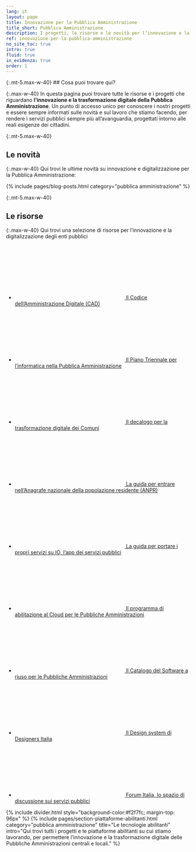 ```yaml
---
lang: it
layout: page
title: Innovazione per la Pubblica Amministrazione
title_short: Pubblica Amministrazione
description: I progetti, le risorse e le novità per l’innovazione e la digitalizzazione nella Pubblica Amministrazione
ref: innovazione-per-la-pubblica-amministrazione
no_site_toc: true
intro: true
fluid: true
in_evidenza: true
order: 1
---
```


<div class="container" markdown="1">
{:.mt-5.max-w-40}
## Cosa puoi trovare qui?

{:.max-w-40}
In questa pagina puoi trovare tutte le risorse e i progetti che riguardano **l’innovazione e la trasformazione digitale della Pubblica Amministrazione**. Un punto di accesso unico per conoscere i nostri progetti e essere sempre informati sulle novità e sul lavoro che stiamo facendo, per rendere i servizi pubblici sempre più all’avanguardia, progettati intorno alle reali esigenze dei cittadini.

{:.mt-5.max-w-40}
## Le novità

{:.max-w-40}
Qui trovi le ultime novità su innovazione e digitalizzazione per la Pubblica Amministrazione:

{% include pages/blog-posts.html category="pubblica amministrazione" %}

{:.mt-5.max-w-40}
## Le risorse

{:.max-w-40}
Qui trovi una selezione di risorse per l’innovazione e la digitalizzazione degli enti pubblici

<div class="link-list-wrapper max-w-40 mb-5">
    <ul class="link-list">
        <li>
            <a class="list-item left-icon" target="_blank" rel="noopener noreferrer" href="https://pianotriennale-ict.italia.it/">
                <svg class="icon icon-primary icon-sm"><use xlink:href="{{ site.baseurl }}/assets/bootstrap-italia/dist/svg/sprite.svg#it-presentation"></use></svg>
                <span class="pl-2 d-inline">Il Codice dell’Amministrazione Digitale (CAD)</span>
            </a>
        </li>
        <li>
            <a class="list-item left-icon" target="_blank" rel="noopener noreferrer" href="https://pianotriennale-ict.italia.it/">
                <svg class="icon icon-primary icon-sm"><use xlink:href="{{ site.baseurl }}/assets/bootstrap-italia/dist/svg/sprite.svg#it-presentation"></use></svg>
                <span class="pl-2 d-inline">Il Piano Triennale per l’informatica nella Pubblica Amministrazione</span>
            </a>
        </li>
        <li>
            <a class="list-item left-icon" target="_blank" rel="noopener noreferrer" href="https://medium.com/team-per-la-trasformazione-digitale/guida-trasformazione-digitale-comune-dieci-azioni-per-diventare-pubblica-amministrazione-virtuosa-7ac7ee356bf8">
                <svg class="icon icon-primary icon-sm"><use xlink:href="{{ site.baseurl }}/assets/bootstrap-italia/dist/svg/sprite.svg#it-presentation"></use></svg>
                <span class="pl-2 d-inline">Il decalogo per la trasformazione digitale dei Comuni</span>
            </a>
        </li>
        <li>
            <a class="list-item left-icon" target="_blank" rel="noopener noreferrer" href="https://www.anpr.interno.it/portale/guida-anpr">
                <svg class="icon icon-primary icon-sm"><use xlink:href="{{ site.baseurl }}/assets/bootstrap-italia/dist/svg/sprite.svg#it-presentation"></use></svg>
                <span class="pl-2 d-inline">La guida per entrare nell’Anagrafe nazionale della popolazione residente (ANPR)</span>
            </a>
        </li>
        <li>
            <a class="list-item left-icon" target="_blank" rel="noopener noreferrer" href="https://medium.com/team-per-la-trasformazione-digitale/progetto-io-guida-per-gli-enti-pubblici-integrazione-servizi-pubblica-amministrazione-smartphone-cittadini-f290306a611a">
                <svg class="icon icon-primary icon-sm"><use xlink:href="{{ site.baseurl }}/assets/bootstrap-italia/dist/svg/sprite.svg#it-presentation"></use></svg>
                <span class="pl-2 d-inline">La guida per portare i propri servizi su IO, l’app dei servizi pubblici</span>
            </a>
        </li>
        <li>
            <a class="list-item left-icon" target="_blank" rel="noopener noreferrer" href="https://cloud.italia.it/it/cloud-enablement/">
                <svg class="icon icon-primary icon-sm"><use xlink:href="{{ site.baseurl }}/assets/bootstrap-italia/dist/svg/sprite.svg#it-presentation"></use></svg>
                <span class="pl-2 d-inline">Il programma di abilitazione al Cloud per le Pubbliche Amministrazioni</span>
            </a>
        </li>
        <li>
            <a class="list-item left-icon" target="_blank" rel="noopener noreferrer" href="https://developers.italia.it/">
                <svg class="icon icon-primary icon-sm"><use xlink:href="{{ site.baseurl }}/assets/bootstrap-italia/dist/svg/sprite.svg#it-tool"></use></svg>
                <span class="pl-2 d-inline">Il Catalogo del Software a riuso per le Pubbliche Amministrazioni</span>
            </a>
        </li>
        <li>
            <a class="list-item left-icon" target="_blank" rel="noopener noreferrer" href="https://designers.italia.it/">
                <svg class="icon icon-primary icon-sm"><use xlink:href="{{ site.baseurl }}/assets/bootstrap-italia/dist/svg/sprite.svg#it-tool"></use></svg>
                <span class="pl-2 d-inline">Il Design system di Designers Italia</span>
            </a>
        </li>
        <li>
            <a class="list-item left-icon" target="_blank" rel="noopener noreferrer" href="https://forum.italia.it/">
                <svg class="icon icon-primary icon-sm"><use xlink:href="{{ site.baseurl }}/assets/bootstrap-italia/dist/svg/sprite.svg#it-tool"></use></svg>
                <span class="pl-2 d-inline">Forum Italia, lo spazio di discussione sui servizi pubblici</span>
            </a>
        </li>    
    </ul>
</div>

</div>

{% include divider.html style="background-color:#f2f7fc; margin-top: 96px" %}
{% include pages/section-piattaforme-abilitanti.html
  category="pubblica amministrazione"
  title="Le tecnologie abilitanti"
  intro="Qui trovi tutti i progetti e le piattaforme abilitanti su cui stiamo lavorando, per permettere l’innovazione e la trasformazione digitale delle Pubbliche Amministrazioni centrali e locali."
  %}
